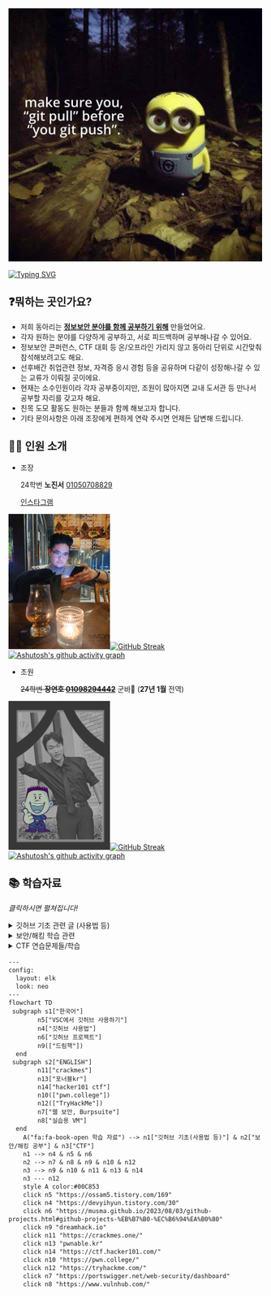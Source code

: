 <img src="./.assets/makesure.jpg" alt="onealog" width="500">


[![Typing SVG](https://readme-typing-svg.demolab.com?font=Fira+Code&size=23&duration=1000&pause=1500&color=07F700&background=E2FFE400&center=true&vCenter=true&width=435&lines=%EB%B6%80%EC%82%B0%EC%99%B8%EB%8C%80+%EC%8A%A4%EB%A7%88%ED%8A%B8%EC%9C%B5%ED%95%A9%EB%B3%B4%EC%95%88%ED%95%99%EA%B3%BC+%EB%8F%99%EC%95%84%EB%A6%AC;S-BIT-United_Worm)](https://github.com/JinnyLyn/BUFS_S-BitUnited_Worm)

## ❓뭐하는 곳인가요?
- 저희 동아리는 **<u>정보보안 분야를 함께 공부하기 위해</u>** 만들었어요.   
- 각자 원하는 분야를 다양하게 공부하고, 서로 피드백하며 공부해나갈 수 있어요.  
- 정보보안 콘퍼런스, CTF 대회 등 온/오프라인 가리지 않고 동아리 단위로 시간맞춰 참석해보려고도 해요.
- 선후배간 취업관련 정보, 자격증 응시 경험 등을 공유하며 다같이 성장해나갈 수 있는 교류가 이뤄질 곳이에요.
- 현재는 소수인원이라 각자 공부중이지만, 조원이 많아지면 교내 도서관 등 만나서 공부할 자리를 갖고자 해요.
- 친목 도모 활동도 원하는 분들과 함께 해보고자 합니다.
- 기타 문의사항은 아래 조장에게 편하게 연락 주시면 언제든 답변해 드립니다.

## 🙋‍♀️ 인원 소개
- 조장

  24학번 **노진서**
[01050708829](tel:01050708829)
  
  [인스타그램](https://www.instagram.com/jinnie.al?igsh=aGwwcmI3YjBvMmJu)

<img src="/.assets/jojang.jpg" alt="조장 사진" width="200">[![GitHub Streak](https://github-readme-streak-stats-smoky-phi.vercel.app?user=JinnyLyn&theme=transparent&hide_border=true&border_radius=&locale=ko&date_format=%5BY.%5Dn.j)](https://git.io/streak-stats)
[![Ashutosh's github activity graph](https://github-readme-activity-graph.vercel.app/graph?username=JinnyLyn&theme=github-compact)](https://github.com/ashutosh00710/github-readme-activity-graph)

- 조원

   ~~24학번 **장연호 [01098294442](tel:01098294442)**~~ 군바🫡 (**27년 1월** 전역)

<img src="/.assets/samang.png" alt="연호 사진" width="200">[![GitHub Streak](https://github-readme-streak-stats-smoky-phi.vercel.app?user=hohoyeonho&theme=transparent&hide_border=true&border_radius=&locale=ko&date_format=%5BY.%5Dn.j)](https://git.io/streak-stats)
[![Ashutosh's github activity graph](https://github-readme-activity-graph.vercel.app/graph?username=hohoyeonho&theme=github-compact)](https://github.com/ashutosh00710/github-readme-activity-graph)



   
## 📚 학습자료 
_클릭하시면 펼쳐집니다!_
   
<details><summary>깃허브 기초 관련 글 (사용법 등)
</summary>

[깃허브 사용법, 명령어 등](https://devyihyun.tistory.com/30)

[VSC로 깃허브 사용하기](https://ossam5.tistory.com/169)

[깃허브 프로젝트 사용하기](https://musma.github.io/2023/08/03/github-projects.html#github-projects-%EB%B7%B0-%EC%B6%94%EA%B0%80)
</details>

<details><summary>보안/해킹 학습 관련
</summary>
  
[웹보안, burpsuite 기초 배우기](https://portswigger.net/web-security/dashboard)

[연습할때 쓸 vm들(vulnhub)](https://www.vulnhub.com/)

[드림핵](https://dreamhack.io)
</details>

<details><summary>CTF 연습문제들/학습
</summary>
  
[드림핵](https://dreamhack.io)

[crackmes](https://crackmes.one)

[포너블kr](https://pwnable.kr)

[hacker101ctf](https://ctf.hacker101.com/)

[TryHackMe](https://tryhackme.com)

[pwn.college](https://pang.college)
</details>



```mermaid
---
config:
  layout: elk
  look: neo
---
flowchart TD
 subgraph s1["한국어"]
        n5["VSC에서 깃허브 사용하기"]
        n4["깃허브 사용법"]
        n6["깃허브 프로젝트"]
        n9(["드림핵"])
  end
 subgraph s2["ENGLISH"]
        n11["crackmes"]
        n13["포너블kr"]
        n14["hacker101 ctf"]
        n10(["pwn.college"])
        n12(["TryHackMe"])
        n7["웹 보안, Burpsuite"]
        n8["실습용 VM"]
  end
    A("fa:fa-book-open 학습 자료") --> n1["깃허브 기초(사용법 등)"] & n2["보안/해킹 공부"] & n3["CTF"]
    n1 --> n4 & n5 & n6
    n2 --> n7 & n8 & n9 & n10 & n12
    n3 --> n9 & n10 & n11 & n13 & n14
    n3 --- n12
    style A color:#00C853
    click n5 "https://ossam5.tistory.com/169"
    click n4 "https://devyihyun.tistory.com/30"
    click n6 "https://musma.github.io/2023/08/03/github-projects.html#github-projects-%EB%B7%B0-%EC%B6%94%EA%B0%80"
    click n9 "dreamhack.io"
    click n11 "https://crackmes.one/"
    click n13 "pwnable.kr"
    click n14 "https://ctf.hacker101.com/"
    click n10 "https://pwn.college/"
    click n12 "https://tryhackme.com/"
    click n7 "https://portswigger.net/web-security/dashboard"
    click n8 "https://www.vulnhub.com/"

```

